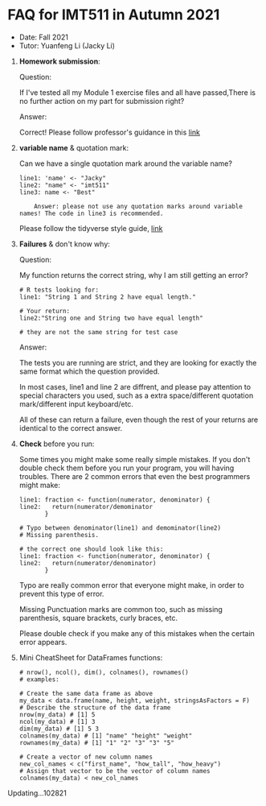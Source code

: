 # FAQ for IMT511 in Autumn 2021

- Date: Fall 2021
- Tutor: Yuanfeng Li (Jacky Li)

1. **Homework submission**:

   Question:

   If I've tested all my Module 1 exercise files and all have passed,There is no further action on my part for submission right?

   Answer:

   Correct!
   Please follow professor's guidance in this [link](https://canvas.uw.edu/courses/1479816/pages/completing-assignments-in-rstudio)

1. **variable name** & quotation mark:

   Can we have a single quotation mark around the variable name?

   ```
   line1: 'name' <- "Jacky"
   line2: "name" <- "imt511"
   line3: name <- "Best"

       Answer: please not use any quotation marks around variable names! The code in line3 is recommended.

   ```

   Please follow the tidyverse style guide, [link](https://style.tidyverse.org/)

1. **Failures** & don't know why:

   Question:

   My function returns the correct string, why I am still getting an error?

   ```
   # R tests looking for:
   line1: "String 1 and String 2 have equal length."

   # Your return:
   line2:"String one and String two have equal length"

   # they are not the same string for test case
   ```

   Answer:

   The tests you are running are strict, and they are looking for exactly the same format which the question provided.

   In most cases, line1 and line 2 are diffrent, and please pay attention to special characters you used, such as a extra space/different quotation mark/different input keyboard/etc.

   All of these can return a failure, even though the rest of your returns are identical to the correct answer.

1. **Check** before you run:

   Some times you might make some really simple mistakes. If you don't double check them before you run your program, you will having troubles. There are 2 common errors that even the best programmers might make:

   ```
   line1: fraction <- function(numerator, denominator) {
   line2:   return(numerator/demominator
          }

   # Typo between denominator(line1) and demominator(line2)
   # Missing parenthesis.

   # the correct one should look like this:
   line1: fraction <- function(numerator, denominator) {
   line2:   return(numerator/denominator)
          }

   ```

   Typo are really common error that everyone might make, in order to prevent this type of error.

   Missing Punctuation marks are common too, such as missing parenthesis, square brackets, curly braces, etc.

   Please double check if you make any of this mistakes when the certain error appears.

1. Mini CheatSheet for DataFrames functions:

   ```
   # nrow(), ncol(), dim(), colnames(), rownames()
   # examples:

   # Create the same data frame as above
   my_data <­ data.frame(name, height, weight, stringsAsFactors = F)
   # Describe the structure of the data frame
   nrow(my_data) # [1] 5
   ncol(my_data) # [1] 3
   dim(my_data) # [1] 5 3
   colnames(my_data) # [1] "name" "height" "weight"
   rownames(my_data) # [1] "1" "2" "3" "3" "5"

   # Create a vector of new column names
   new_col_names <­ c("first_name", "how_tall", "how_heavy")
   # Assign that vector to be the vector of column names
   colnames(my_data) <­ new_col_names
   ```

Updating...102821
